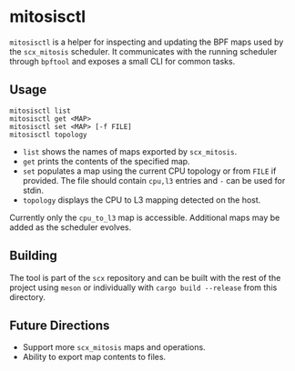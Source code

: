 # mitosisctl

`mitosisctl` is a helper for inspecting and updating the BPF maps used by the
`scx_mitosis` scheduler.  It communicates with the running scheduler through
`bpftool` and exposes a small CLI for common tasks.

## Usage

```
mitosisctl list
mitosisctl get <MAP>
mitosisctl set <MAP> [-f FILE]
mitosisctl topology
```

- `list` shows the names of maps exported by `scx_mitosis`.
- `get` prints the contents of the specified map.
- `set` populates a map using the current CPU topology or from `FILE` if
  provided.  The file should contain `cpu,l3` entries and `-` can be used for
  stdin.
- `topology` displays the CPU to L3 mapping detected on the host.

Currently only the `cpu_to_l3` map is accessible.  Additional maps may be added
as the scheduler evolves.

## Building

The tool is part of the `scx` repository and can be built with the rest of the
project using `meson` or individually with `cargo build --release` from this
directory.

## Future Directions

* Support more `scx_mitosis` maps and operations.
* Ability to export map contents to files.

